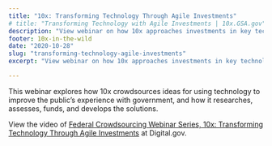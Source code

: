```yaml
---
title: "10x: Transforming Technology Through Agile Investments"
# title: "Transforming Technology with Agile Investments | 10x.GSA.gov"
description: "View webinar on how 10x approaches investments in key technology projects designed to change how the public experiences the government."
footer: 10x-in-the-wild
date: "2020-10-28"
slug: "transforming-technology-agile-investments"
excerpt: "View webinar on how 10x approaches investments in key technology projects designed to change how the public experiences the government."

---
```

This webinar explores how 10x crowdsources ideas for using technology to improve the public’s experience with government, and how it researches, assesses, funds, and develops the solutions.

View the video of [Federal Crowdsourcing Webinar Series, 10x: Transforming Technology Through Agile Investments](https://digital.gov/event/2020/10/29/federal-crowdsourcing-webinar-series-episode-15-10x-transforming-technology-through-agile-investments/) at Digital.gov.
